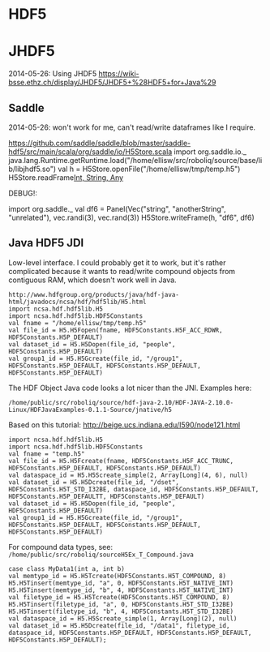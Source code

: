 # HDF5

# JHDF5

2014-05-26: Using JHDF5 <https://wiki-bsse.ethz.ch/display/JHDF5/JHDF5+%28HDF5+for+Java%29>

## Saddle

2014-05-26: won't work for me, can't read/write dataframes like I require.

https://github.com/saddle/saddle/blob/master/saddle-hdf5/src/main/scala/org/saddle/io/H5Store.scala
import org.saddle.io._
java.lang.Runtime.getRuntime.load("/home/ellisw/src/roboliq/source/base/lib/libjhdf5.so")
val h = H5Store.openFile("/home/ellisw/tmp/temp.h5")
H5Store.readFrame[Int, String, Any](h, "people")

DEBUG!:

import org.saddle._
val df6 = Panel(Vec("string", "anotherString", "unrelated"), vec.randi(3), vec.rand(3))
H5Store.writeFrame(h, "df6", df6)


## Java HDF5 JDI

Low-level interface.  I could probably get it to work, but it's rather complicated because
it wants to read/write compound objects from contiguous RAM, which doesn't work well in Java.

    http://www.hdfgroup.org/products/java/hdf-java-html/javadocs/ncsa/hdf/hdf5lib/H5.html
    import ncsa.hdf.hdf5lib.H5
    import ncsa.hdf.hdf5lib.HDF5Constants
    val fname = "/home/ellisw/tmp/temp.h5"
    val file_id = H5.H5Fopen(fname, HDF5Constants.H5F_ACC_RDWR, HDF5Constants.H5P_DEFAULT)
    val dataset_id = H5.H5Dopen(file_id, "people", HDF5Constants.H5P_DEFAULT)
    val group1_id = H5.H5Gcreate(file_id, "/group1", HDF5Constants.H5P_DEFAULT, HDF5Constants.H5P_DEFAULT, HDF5Constants.H5P_DEFAULT)

The HDF Object Java code looks a lot nicer than the JNI.  Examples here:

    /home/public/src/roboliq/source/hdf-java-2.10/HDF-JAVA-2.10.0-Linux/HDFJavaExamples-0.1.1-Source/jnative/h5

Based on this tutorial: http://beige.ucs.indiana.edu/I590/node121.html

    import ncsa.hdf.hdf5lib.H5
    import ncsa.hdf.hdf5lib.HDF5Constants
    val fname = "temp.h5"
    val file_id = H5.H5Fcreate(fname, HDF5Constants.H5F_ACC_TRUNC, HDF5Constants.H5P_DEFAULT, HDF5Constants.H5P_DEFAULT)
    val dataspace_id = H5.H5Screate_simple(2, Array[Long](4, 6), null)
    val dataset_id = H5.H5Dcreate(file_id, "/dset", HDF5Constants.H5T_STD_I32BE, dataspace_id, HDF5Constants.H5P_DEFAULT, HDF5Constants.H5P_DEFAULTT, HDF5Constants.H5P_DEFAULT)
    val dataset_id = H5.H5Dopen(file_id, "people", HDF5Constants.H5P_DEFAULT)
    val group1_id = H5.H5Gcreate(file_id, "/group1", HDF5Constants.H5P_DEFAULT, HDF5Constants.H5P_DEFAULT, HDF5Constants.H5P_DEFAULT)

For compound data types, see:
    ``/home/public/src/roboliq/sourceH5Ex_T_Compound.java``

    case class MyData1(int a, int b)
    val memtype_id = H5.H5Tcreate(HDF5Constants.H5T_COMPOUND, 8)
    H5.H5Tinsert(memtype_id, "a", 0, HDF5Constants.H5T_NATIVE_INT)
    H5.H5Tinsert(memtype_id, "b", 4, HDF5Constants.H5T_NATIVE_INT)
    val filetype_id = H5.H5Tcreate(HDF5Constants.H5T_COMPOUND, 8)
    H5.H5Tinsert(filetype_id, "a", 0, HDF5Constants.H5T_STD_I32BE)
    H5.H5Tinsert(filetype_id, "b", 4, HDF5Constants.H5T_STD_I32BE) 
    val dataspace_id = H5.H5Screate_simple(1, Array[Long](2), null)
    val dataset_id = H5.H5Dcreate(file_id, "/data1", filetype_id, dataspace_id, HDF5Constants.H5P_DEFAULT, HDF5Constants.H5P_DEFAULT, HDF5Constants.H5P_DEFAULT);



